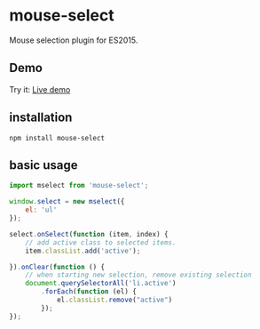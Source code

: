 # mouse-select
Mouse selection plugin for ES2015.

## Demo
Try it: [Live demo](https://n1crack.github.io/mouse-select/demo.html)

## installation
````
npm install mouse-select
````

## basic usage
````javascript
import mselect from 'mouse-select';

window.select = new mselect({
    el: 'ul'
});

select.onSelect(function (item, index) {
    // add active class to selected items.
    item.classList.add('active');

}).onClear(function () {
    // when starting new selection, remove existing selection
    document.querySelectorAll('li.active')
        .forEach(function (el) {
            el.classList.remove("active")
        });
});

````
